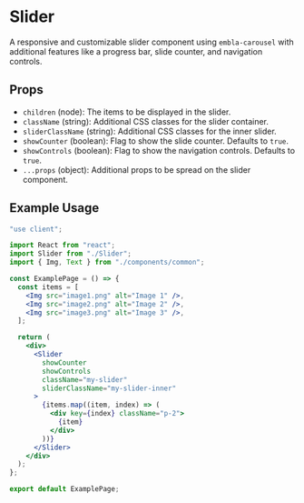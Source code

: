 # Slider

A responsive and customizable slider component using `embla-carousel` with additional features like a progress bar, slide counter, and navigation controls.

## Props

- `children` (node): The items to be displayed in the slider.
- `className` (string): Additional CSS classes for the slider container.
- `sliderClassName` (string): Additional CSS classes for the inner slider.
- `showCounter` (boolean): Flag to show the slide counter. Defaults to `true`.
- `showControls` (boolean): Flag to show the navigation controls. Defaults to `true`.
- `...props` (object): Additional props to be spread on the slider component.

## Example Usage

```jsx
"use client";

import React from "react";
import Slider from "./Slider";
import { Img, Text } from "./components/common";

const ExamplePage = () => {
  const items = [
    <Img src="image1.png" alt="Image 1" />,
    <Img src="image2.png" alt="Image 2" />,
    <Img src="image3.png" alt="Image 3" />,
  ];

  return (
    <div>
      <Slider
        showCounter
        showControls
        className="my-slider"
        sliderClassName="my-slider-inner"
      >
        {items.map((item, index) => (
          <div key={index} className="p-2">
            {item}
          </div>
        ))}
      </Slider>
    </div>
  );
};

export default ExamplePage;
```
